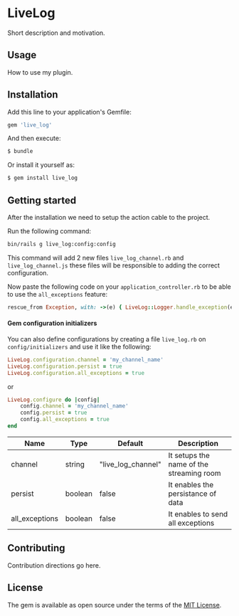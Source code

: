 # LiveLog
Short description and motivation.

## Usage
How to use my plugin.

## Installation
Add this line to your application's Gemfile:

```ruby
gem 'live_log'
```

And then execute:
```bash
$ bundle
```

Or install it yourself as:
```bash
$ gem install live_log
```

## Getting started
After the installation we need to setup the action cable to the project.

Run the following command:

```bash
bin/rails g live_log:config:config
```

This command will add 2 new files `live_log_channel.rb` and `live_log_channel.js` these files will be responsible to adding the correct configuration.

Now paste the following code on your `application_controller.rb` to be able to use the `all_exceptions` feature:

```ruby
rescue_from Exception, with: ->(e) { LiveLog::Logger.handle_exception(e) }
```

#### Gem configuration initializers
You can also define configurations by creating a file `live_log.rb` on `config/initializers` and use it like the following:

```ruby
LiveLog.configuration.channel = 'my_channel_name'
LiveLog.configuration.persist = true
LiveLog.configuration.all_exceptions = true
```

or

```ruby
LiveLog.configure do |config|
    config.channel = 'my_channel_name'
    config.persist = true
    config.all_exceptions = true
end
```

| Name  |  Type | Default  | Description  |
|---|---|---|---|
|channel|string|"live_log_channel"|It setups the name of the streaming room|
|persist|boolean|false|It enables the persistance of data|
|all_exceptions|boolean|false|It enables to send all exceptions|

## Contributing
Contribution directions go here.

## License
The gem is available as open source under the terms of the [MIT License](https://opensource.org/licenses/MIT).
